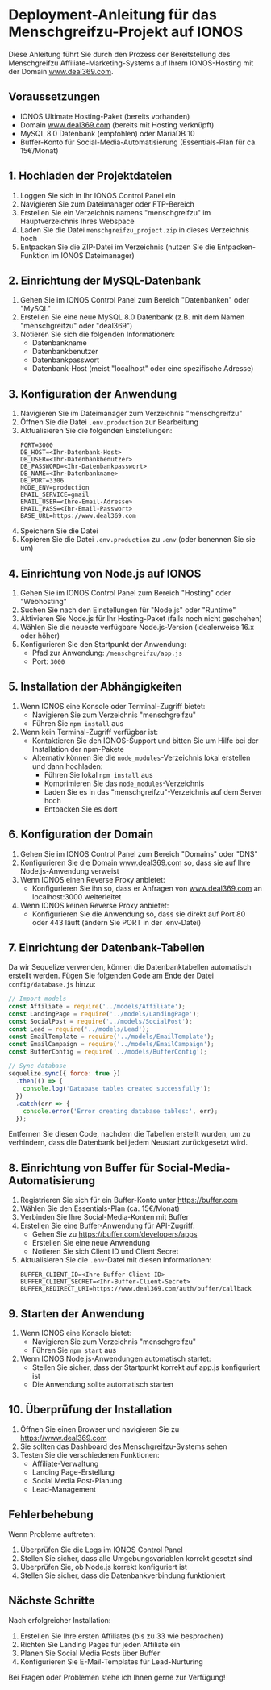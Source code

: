 # Deployment-Anleitung für das Menschgreifzu-Projekt auf IONOS

Diese Anleitung führt Sie durch den Prozess der Bereitstellung des Menschgreifzu Affiliate-Marketing-Systems auf Ihrem IONOS-Hosting mit der Domain www.deal369.com.

## Voraussetzungen

- IONOS Ultimate Hosting-Paket (bereits vorhanden)
- Domain www.deal369.com (bereits mit Hosting verknüpft)
- MySQL 8.0 Datenbank (empfohlen) oder MariaDB 10
- Buffer-Konto für Social-Media-Automatisierung (Essentials-Plan für ca. 15€/Monat)

## 1. Hochladen der Projektdateien

1. Loggen Sie sich in Ihr IONOS Control Panel ein
2. Navigieren Sie zum Dateimanager oder FTP-Bereich
3. Erstellen Sie ein Verzeichnis namens "menschgreifzu" im Hauptverzeichnis Ihres Webspace
4. Laden Sie die Datei `menschgreifzu_project.zip` in dieses Verzeichnis hoch
5. Entpacken Sie die ZIP-Datei im Verzeichnis (nutzen Sie die Entpacken-Funktion im IONOS Dateimanager)

## 2. Einrichtung der MySQL-Datenbank

1. Gehen Sie im IONOS Control Panel zum Bereich "Datenbanken" oder "MySQL"
2. Erstellen Sie eine neue MySQL 8.0 Datenbank (z.B. mit dem Namen "menschgreifzu" oder "deal369")
3. Notieren Sie sich die folgenden Informationen:
   - Datenbankname
   - Datenbankbenutzer
   - Datenbankpasswort
   - Datenbank-Host (meist "localhost" oder eine spezifische Adresse)

## 3. Konfiguration der Anwendung

1. Navigieren Sie im Dateimanager zum Verzeichnis "menschgreifzu"
2. Öffnen Sie die Datei `.env.production` zur Bearbeitung
3. Aktualisieren Sie die folgenden Einstellungen:
   ```
   PORT=3000
   DB_HOST=<Ihr-Datenbank-Host>
   DB_USER=<Ihr-Datenbankbenutzer>
   DB_PASSWORD=<Ihr-Datenbankpasswort>
   DB_NAME=<Ihr-Datenbankname>
   DB_PORT=3306
   NODE_ENV=production
   EMAIL_SERVICE=gmail
   EMAIL_USER=<Ihre-Email-Adresse>
   EMAIL_PASS=<Ihr-Email-Passwort>
   BASE_URL=https://www.deal369.com
   ```
4. Speichern Sie die Datei
5. Kopieren Sie die Datei `.env.production` zu `.env` (oder benennen Sie sie um)

## 4. Einrichtung von Node.js auf IONOS

1. Gehen Sie im IONOS Control Panel zum Bereich "Hosting" oder "Webhosting"
2. Suchen Sie nach den Einstellungen für "Node.js" oder "Runtime"
3. Aktivieren Sie Node.js für Ihr Hosting-Paket (falls noch nicht geschehen)
4. Wählen Sie die neueste verfügbare Node.js-Version (idealerweise 16.x oder höher)
5. Konfigurieren Sie den Startpunkt der Anwendung:
   - Pfad zur Anwendung: `/menschgreifzu/app.js`
   - Port: `3000`

## 5. Installation der Abhängigkeiten

1. Wenn IONOS eine Konsole oder Terminal-Zugriff bietet:
   - Navigieren Sie zum Verzeichnis "menschgreifzu"
   - Führen Sie `npm install` aus
2. Wenn kein Terminal-Zugriff verfügbar ist:
   - Kontaktieren Sie den IONOS-Support und bitten Sie um Hilfe bei der Installation der npm-Pakete
   - Alternativ können Sie die `node_modules`-Verzeichnis lokal erstellen und dann hochladen:
     - Führen Sie lokal `npm install` aus
     - Komprimieren Sie das `node_modules`-Verzeichnis
     - Laden Sie es in das "menschgreifzu"-Verzeichnis auf dem Server hoch
     - Entpacken Sie es dort

## 6. Konfiguration der Domain

1. Gehen Sie im IONOS Control Panel zum Bereich "Domains" oder "DNS"
2. Konfigurieren Sie die Domain www.deal369.com so, dass sie auf Ihre Node.js-Anwendung verweist
3. Wenn IONOS einen Reverse Proxy anbietet:
   - Konfigurieren Sie ihn so, dass er Anfragen von www.deal369.com an localhost:3000 weiterleitet
4. Wenn IONOS keinen Reverse Proxy anbietet:
   - Konfigurieren Sie die Anwendung so, dass sie direkt auf Port 80 oder 443 läuft (ändern Sie PORT in der .env-Datei)

## 7. Einrichtung der Datenbank-Tabellen

Da wir Sequelize verwenden, können die Datenbanktabellen automatisch erstellt werden. Fügen Sie folgenden Code am Ende der Datei `config/database.js` hinzu:

```javascript
// Import models
const Affiliate = require('../models/Affiliate');
const LandingPage = require('../models/LandingPage');
const SocialPost = require('../models/SocialPost');
const Lead = require('../models/Lead');
const EmailTemplate = require('../models/EmailTemplate');
const EmailCampaign = require('../models/EmailCampaign');
const BufferConfig = require('../models/BufferConfig');

// Sync database
sequelize.sync({ force: true })
  .then(() => {
    console.log('Database tables created successfully');
  })
  .catch(err => {
    console.error('Error creating database tables:', err);
  });
```

Entfernen Sie diesen Code, nachdem die Tabellen erstellt wurden, um zu verhindern, dass die Datenbank bei jedem Neustart zurückgesetzt wird.

## 8. Einrichtung von Buffer für Social-Media-Automatisierung

1. Registrieren Sie sich für ein Buffer-Konto unter https://buffer.com
2. Wählen Sie den Essentials-Plan (ca. 15€/Monat)
3. Verbinden Sie Ihre Social-Media-Konten mit Buffer
4. Erstellen Sie eine Buffer-Anwendung für API-Zugriff:
   - Gehen Sie zu https://buffer.com/developers/apps
   - Erstellen Sie eine neue Anwendung
   - Notieren Sie sich Client ID und Client Secret
5. Aktualisieren Sie die `.env`-Datei mit diesen Informationen:
   ```
   BUFFER_CLIENT_ID=<Ihre-Buffer-Client-ID>
   BUFFER_CLIENT_SECRET=<Ihr-Buffer-Client-Secret>
   BUFFER_REDIRECT_URI=https://www.deal369.com/auth/buffer/callback
   ```

## 9. Starten der Anwendung

1. Wenn IONOS eine Konsole bietet:
   - Navigieren Sie zum Verzeichnis "menschgreifzu"
   - Führen Sie `npm start` aus
2. Wenn IONOS Node.js-Anwendungen automatisch startet:
   - Stellen Sie sicher, dass der Startpunkt korrekt auf app.js konfiguriert ist
   - Die Anwendung sollte automatisch starten

## 10. Überprüfung der Installation

1. Öffnen Sie einen Browser und navigieren Sie zu https://www.deal369.com
2. Sie sollten das Dashboard des Menschgreifzu-Systems sehen
3. Testen Sie die verschiedenen Funktionen:
   - Affiliate-Verwaltung
   - Landing Page-Erstellung
   - Social Media Post-Planung
   - Lead-Management

## Fehlerbehebung

Wenn Probleme auftreten:

1. Überprüfen Sie die Logs im IONOS Control Panel
2. Stellen Sie sicher, dass alle Umgebungsvariablen korrekt gesetzt sind
3. Überprüfen Sie, ob Node.js korrekt konfiguriert ist
4. Stellen Sie sicher, dass die Datenbankverbindung funktioniert

## Nächste Schritte

Nach erfolgreicher Installation:

1. Erstellen Sie Ihre ersten Affiliates (bis zu 33 wie besprochen)
2. Richten Sie Landing Pages für jeden Affiliate ein
3. Planen Sie Social Media Posts über Buffer
4. Konfigurieren Sie E-Mail-Templates für Lead-Nurturing

Bei Fragen oder Problemen stehe ich Ihnen gerne zur Verfügung!
